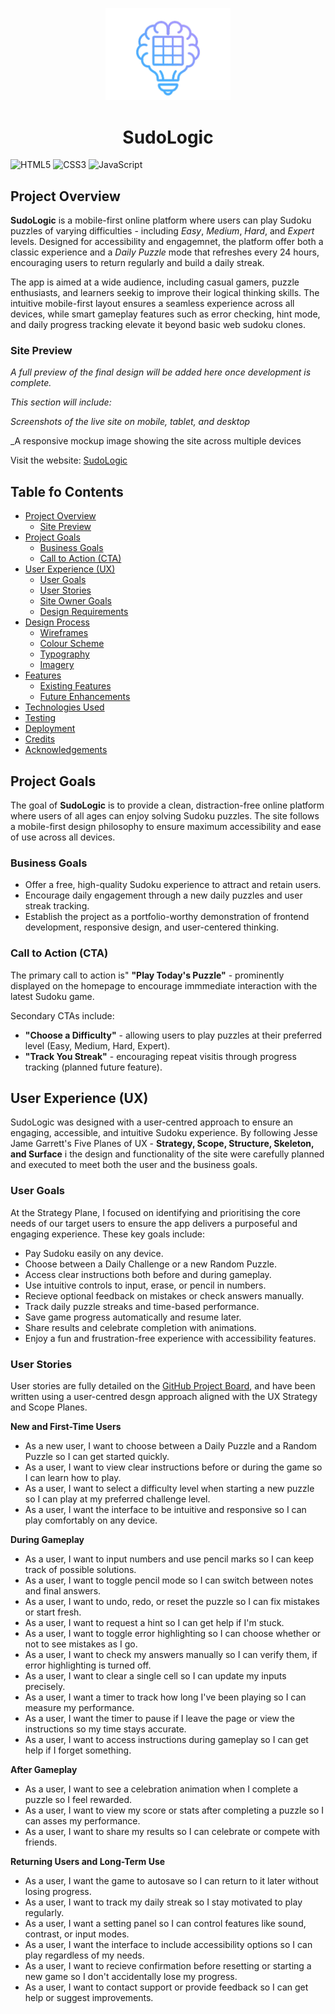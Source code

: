 <p align="center">
  <img src="docs/icon-only-logo.png" alt="SudoLogic Logo" width="200">
</p>

<h1 align="center">SudoLogic</h1>

![HTML5](https://img.shields.io/badge/HTML5-E34F26?style=for-the-badge&logo=html5&logoColor=white)
![CSS3](https://img.shields.io/badge/CSS3-1572B6?style=for-the-badge&logo=css3&logoColor=white)
![JavaScript](https://img.shields.io/badge/JavaScript-F7DF1E?style=for-the-badge&logo=javascript&logoColor=black)

## Project Overview
**SudoLogic** is a mobile-first online platform where users can play Sudoku puzzles of varying difficulties - including *Easy*, *Medium*, *Hard*, and *Expert* levels. Designed for accessibility and engagemnet, the platform offer both a classic experience and a *Daily Puzzle* mode that refreshes every 24 hours, encouraging users to return regularly and build a daily streak.

The app is aimed at a wide audience, including casual gamers, puzzle enthusiasts, and learners seekig to improve their logical thinking skills. The intuitive mobile-first layout ensures a seamless experience across all devices, while smart gameplay features such as error checking, hint mode, and daily progress tracking elevate it beyond basic web sudoku clones.

### Site Preview
_A full preview of the final design will be added here once development is complete._

_This section will include:_

_Screenshots of the live site on mobile, tablet, and desktop_

_A responsive mockup image showing the site across multiple devices

Visit the website: [SudoLogic]()

## Table fo Contents
- [Project Overview](#project-overview)
  - [Site Preview](#site-preview)
- [Project Goals](#project-goals)
  - [Business Goals](#business-goals)
  - [Call to Action (CTA)](#call-to-action-cta)
- [User Experience (UX)](#user-experience-ux)
  - [User Goals](#user-goals)
  - [User Stories](#user-stories)
  - [Site Owner Goals](#)
  - [Design Requirements](#)
- [Design Process](#)
  - [Wireframes](#)
  - [Colour Scheme](#)
  - [Typography](#)
  - [Imagery](#)
- [Features](#)
  - [Existing Features](#)
  - [Future Enhancements](#)
- [Technologies Used](#)
- [Testing](#)
- [Deployment](#)
- [Credits](#)
- [Acknowledgements](#)

## Project Goals
The goal of **SudoLogic** is to provide a clean, distraction-free online platform where users of all ages can enjoy solving Sudoku puzzles. The site follows a mobile-first design philosophy to ensure maximum accessibility and ease of use across all devices.

### Business Goals
- Offer a free, high-quality Sudoku experience to attract and retain users.
- Encourage daily engagement through a new daily puzzles and user streak tracking.
- Establish the project as a portfolio-worthy demonstration of frontend development, responsive design, and user-centered thinking.

### Call to Action (CTA)
The primary call to action is" 
**"Play Today's Puzzle"** - prominently displayed on the homepage to encourage immmediate interaction with the latest Sudoku game.

Secondary CTAs include:
- **"Choose a Difficulty"** - allowing users to play puzzles at their preferred level (Easy, Medium, Hard, Expert).
- **"Track You Streak"** - encouraging repeat visitis through progress tracking (planned future feature).

## User Experience (UX)
SudoLogic was designed with a user-centred approach to ensure an engaging, accessible, and intuitive Sudoku experience. By following Jesse Jame Garrett's Five Planes of UX - **Strategy, Scope, Structure, Skeleton, and Surface** i the design and functionality of the site were carefully planned and executed to meet both the user and the business goals.

### User Goals
At the Strategy Plane, I focused on identifying and prioritising the core needs of our target users to ensure the app delivers a purposeful and engaging experience. These key goals include:
- Pay Sudoku easily on any device.
- Choose between a Daily Challenge or a new Random Puzzle.
- Access clear instructions both before and during gameplay.
- Use intuitive controls to input, erase, or pencil in numbers.
- Recieve optional feedback on mistakes or check answers manually.
- Track daily puzzle streaks and time-based performance.
- Save game progress automatically and resume later.
- Share results and celebrate completion with animations.
- Enjoy a fun and frustration-free experience with accessibility features.

### User Stories
User stories are fully detailed on the [GitHub Project Board](https://github.com/users/creatvie-introvert/projects/11/views/1), and have been written using a user-centred desgn approach aligned with the UX Strategy and Scope Planes.

**New and First-Time Users**
- As a new user, I want to choose between a Daily Puzzle and a Random Puzzle so I can get started quickly.
- As a user, I want to view clear instructions before or during the game so I can learn how to play.
- As a user, I want to select a difficulty level when starting a new puzzle so I can play at my preferred challenge level.
- As a user, I want the interface to be intuitive and responsive so I can play comfortably on any device.

**During Gameplay**
- As a user, I want to input numbers and use pencil marks so I can keep track of possible solutions.
- As a user, I want to toggle pencil mode so I can switch between notes and final answers.
- As a user, I want to undo, redo, or reset the puzzle so I can fix mistakes or start fresh.
- As a user, I want to request a hint so I can get help if I'm stuck.
- As a user, I want to toggle error highlighting so I can choose whether or not to see mistakes as I go.
- As a user, I want to check my answers manually so I can verify them, if error highlighting is turned off.
- As a user, I want to clear a single cell so I can update my inputs precisely.
- As a user, I want a timer to track how long I've been playing so I can measure my performance.
- As a user, I want the timer to pause if I leave the page or view the instructions so my time stays accurate.
- As a user, I want to access instructions during gameplay so I can get help if I forget something.

**After Gameplay**
- As a user, I want to see a celebration animation when I complete a puzzle so I feel rewarded.
- As a user, I want to view my score or stats after completing a puzzle so I can asses my performance.
- As a user, I want to share my results so I can celebrate or compete with friends.

**Returning Users and Long-Term Use**
- As a user, I want the game to autosave so I can return to it later without losing progress.
- As a user, I want to track my daily streak so I stay motivated to play regularly.
- As a user, I want a setting panel so I can control features like sound, contrast, or input modes.
- As a user, I want the interface to include accessibility options so I can play regardless of my needs.
- As a user, I want to recieve confirmation before resetting or starting a new game so I don't accidentally lose my progress.
- As a user, I want to contact support or provide feedback so I can get help or suggest improvements.